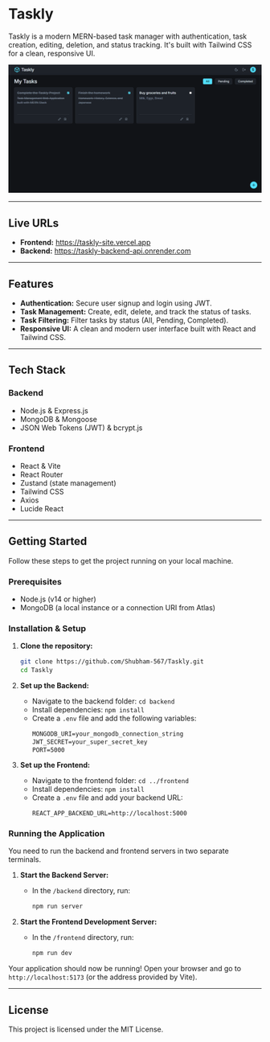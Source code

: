 # Taskly

Taskly is a modern MERN-based task manager with authentication, task creation, editing, deletion, and status tracking. It's built with Tailwind CSS for a clean, responsive UI.

![Taskly Dashboard Screenshot](./frontend/public/taskly-dashboard.png)

---

## Live URLs

- **Frontend:** https://taskly-site.vercel.app
- **Backend:** https://taskly-backend-api.onrender.com

---

## Features

- **Authentication:** Secure user signup and login using JWT.
- **Task Management:** Create, edit, delete, and track the status of tasks.
- **Task Filtering:** Filter tasks by status (All, Pending, Completed).
- **Responsive UI:** A clean and modern user interface built with React and Tailwind CSS.

---

## Tech Stack

### Backend

- Node.js & Express.js
- MongoDB & Mongoose
- JSON Web Tokens (JWT) & bcrypt.js

### Frontend

- React & Vite
- React Router
- Zustand (state management)
- Tailwind CSS
- Axios
- Lucide React

---

## Getting Started

Follow these steps to get the project running on your local machine.

### Prerequisites

- Node.js (v14 or higher)
- MongoDB (a local instance or a connection URI from Atlas)

### Installation & Setup

1.  **Clone the repository:**

    ```sh
    git clone https://github.com/Shubham-567/Taskly.git
    cd Taskly
    ```

2.  **Set up the Backend:**

    - Navigate to the backend folder: `cd backend`
    - Install dependencies: `npm install`
    - Create a `.env` file and add the following variables:
      ```env
      MONGODB_URI=your_mongodb_connection_string
      JWT_SECRET=your_super_secret_key
      PORT=5000
      ```

3.  **Set up the Frontend:**
    - Navigate to the frontend folder: `cd ../frontend`
    - Install dependencies: `npm install`
    - Create a `.env` file and add your backend URL:
      ```env
      REACT_APP_BACKEND_URL=http://localhost:5000
      ```

### Running the Application

You need to run the backend and frontend servers in two separate terminals.

1.  **Start the Backend Server:**

    - In the `/backend` directory, run:
      ```sh
      npm run server
      ```

2.  **Start the Frontend Development Server:**
    - In the `/frontend` directory, run:
      ```sh
      npm run dev
      ```

Your application should now be running! Open your browser and go to `http://localhost:5173` (or the address provided by Vite).

---

## License

This project is licensed under the MIT License.
